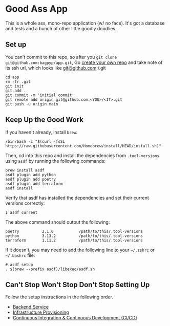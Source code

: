 # Good Ass App

This is a whole ass, mono-repo application (w/ no face).  It's got a database and tests and a bunch of other little goodly doodlies.

## Set up

You can't commit to this repo, so after you `git clone git@github.com:bagpyp/app.git`,
Go [create your own repo](https://github.com/new) and take note of its ssh url, which looks like 
git@github.com:<YOU>/<IT>.git

```shell
cd app
rm -fr .git
git init
git add .
git commit -m 'initial commit'
git remote add origin git@github.com:<YOU>/<IT>.git
git push -u origin main
```

## Keep Up the Good Work

If you haven't already, install `brew`:
```shell
/bin/bash -c "$(curl -fsSL https://raw.githubusercontent.com/Homebrew/install/HEAD/install.sh)"
```

Then, cd into this repo and install the dependencies from `.tool-versions` using `asdf` by running the following commands:
```shell
brew install asdf
asdf plugin add python
asdf plugin add poetry
asdf plugin add terraform
asdf install
```

Verify that asdf has installed the dependencies and set their current versions correctly:
```shell
❯ asdf current
```

The above command should output ths following:
```plaintext
poetry          2.1.0           /path/to/this/.tool-versions
python          3.13.2          /path/to/this/.tool-versions
terraform       1.11.2          /path/to/this/.tool-versions
```

If it doesn't, you may need to add the following line to your `~/.zshrc` or `~/.bashrc` file:
```shell
# asdf setup
. $(brew --prefix asdf)/libexec/asdf.sh
```

## Can't Stop Won't Stop Don't Stop Setting Up

Follow the setup instructions in the following order.

- [Backend Service](../backend/README.md)
- [Infrastructure Provisioning](../infrastructure/README.md)
- [Continuous Integration & Continuous Development (CI/CD)](./ci-cd.md)
